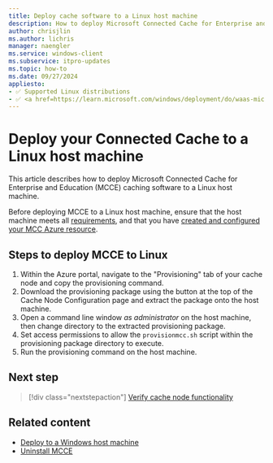```yaml
---
title: Deploy cache software to a Linux host machine
description: How to deploy Microsoft Connected Cache for Enterprise and Education cache software to a Linux host machine.
author: chrisjlin
ms.author: lichris
manager: naengler
ms.service: windows-client
ms.subservice: itpro-updates
ms.topic: how-to
ms.date: 09/27/2024
appliesto: 
- ✅ Supported Linux distributions
- ✅ <a href=https://learn.microsoft.com/windows/deployment/do/waas-microsoft-connected-cache target=_blank>Microsoft Connected Cache for Enterprise and Education</a>	
---
```


# Deploy your Connected Cache to a Linux host machine

This article describes how to deploy Microsoft Connected Cache for Enterprise and Education (MCCE) caching software to a Linux host machine.

Before deploying MCCE to a Linux host machine, ensure that the host machine meets all [requirements](mcc-enterprise-prerequisites.md), and that you have [created and configured your MCC Azure resource](https://aka.ms/mccent-create-resources).

## Steps to deploy MCCE to Linux

1. Within the Azure portal, navigate to the "Provisioning" tab of your cache node and copy the provisioning command.
1. Download the provisioning package using the button at the top of the Cache Node Configuration page and extract the package onto the host machine.
1. Open a command line window *as administrator* on the host machine, then change directory to the extracted provisioning package.
1. Set access permissions to allow the `provisionmcc.sh` script within the provisioning package directory to execute.
1. Run the provisioning command on the host machine.

## Next step

> [!div class="nextstepaction"]
> [Verify cache node functionality](mcc-enterprise-verify-functionality.md)

## Related content

- [Deploy to a Windows host machine](mcc-enterprise-deploy-windows.md)
- [Uninstall MCCE](mcc-enterprise-uninstall.md)